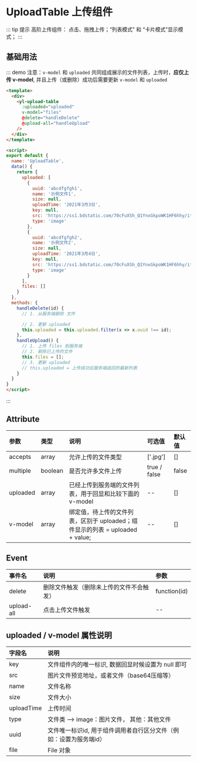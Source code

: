 # UploadTable 上传组件
::: tip 提示
高阶上传组件：
点击、拖拽上传；“列表模式” 和 “卡片模式”显示模式；
:::
## 基础用法
::: demo 注意：`v-model` 和 `uploaded` 共同组成展示的文件列表，上传时，**应仅上传 v-model**, 并且上传（或删除）成功后需要更新 `v-model` 和 `uploaded`
```html
<template>
  <div>
    <yl-upload-table
      :uploaded="uploaded"
      v-model="files"
      @delete="handleDelete"
      @upload-all="handleUpload"
    />
  </div>
</template>

<script>
export default {
  name: 'UploadTable',
  data() {
    return {
      uploaded: [
        {
          uuid: 'abcdfgfgh1',
          name: '示例文件1',
          size: null,
          uploadTime: '2021年3月3日',
          key: null,
          src: 'https://ss1.bdstatic.com/70cFuXSh_Q1YnxGkpoWK1HF6hhy/it/u=1160360589,2429665544&fm=26&gp=0.jpg',
          type: 'image'
        },
        {
          uuid: 'abcdfgfgh2',
          name: '示例文件2',
          size: null,
          uploadTime: '2021年3月4日',
          key: null,
          src: 'https://ss1.bdstatic.com/70cFuXSh_Q1YnxGkpoWK1HF6hhy/it/u=3634138358,495714429&fm=11&gp=0.jpg',
          type: 'image'
        }
      ],
      files: []
    }
  },
  methods: {
    handleDelete(id) {
      // 1. 从服务端删除 文件

      // 2. 更新 uploaded
      this.uploaded = this.uploaded.filter(x => x.uuid !== id);
    },
    handleUpload() {
      // 1. 上传 files 到服务端
      // 2. 剔除已上传的文件
      this.files = [];
      // 3. 更新 uploaded
      // this.uploaded = 上传成功后服务端返回的最新列表
    }
  }
}
</script>
```
:::

## Attribute
| 参数      | 类型    | 说明                        | 可选值        | 默认值 |
| :---     | :---    | :---                       | :---         | :---  |
| accepts  | array   | 允许上传的文件类型            | ['.jpg']     | []    |
| multiple | boolean | 是否允许多文件上传            | true / false | false |
| uploaded | array   | 已经上传到服务端的文件列表，用于回显和比较下面的 v-model | -- | [] |
| v-model  | array   | 绑定值，待上传的文件列表，区别于 uploaded；组件显示的列表 = uploaded + value; | -- | [] |

## Event
| 事件名      | 说明    | 参数  |
| :---       | :---   | :--- |
| delete     | 删除文件触发（删除未上传的文件不会触发）| function(id) |
| upload-all | 点击上传文件触发 | -- |

## uploaded / v-model 属性说明
| 字段名      | 说明 |
| :---       | :---   |
| key        | 文件组件内的唯一标识, 数据回显时候设置为 null 即可 |
| src        | 图片文件预览地址，或者文件（base64压缩等） |
| name       | 文件名称 |
| size       | 文件大小 |
| uploadTime | 上传时间 |
| type       | 文件类 --> image：图片文件， 其他：其他文件 |
| uuid       | 文件唯一标识id, 用于组件调用者自行区分文件（例如：设置为服务端id） |
| file       | File 对象 |
